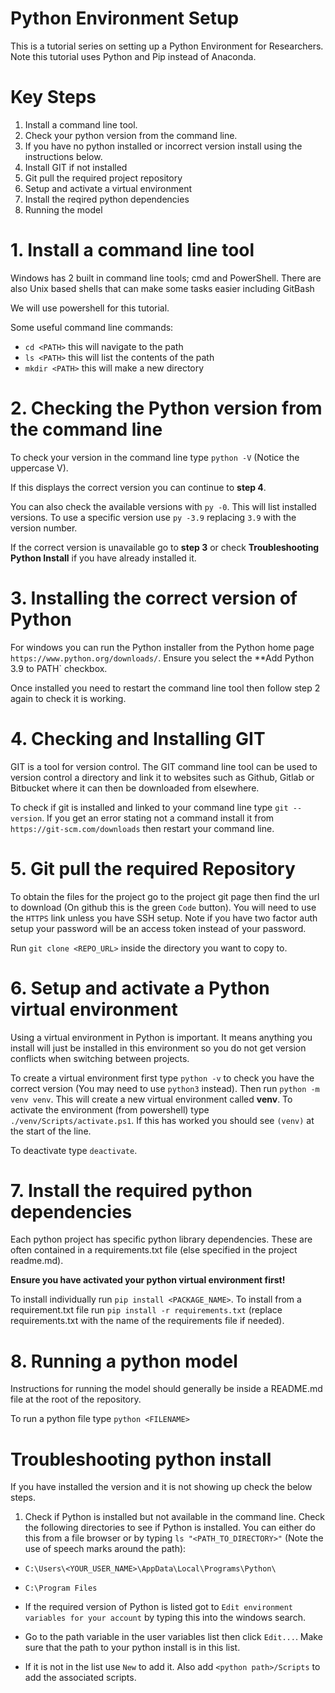 Python Environment Setup
========================

This is a tutorial series on setting up a Python Environment for Researchers. 
Note this tutorial uses Python and Pip instead of Anaconda.

# Key Steps

1. Install a command line tool.
2. Check your python version from the command line.
3. If you have no python installed or incorrect version install using the instructions below.
4. Install GIT if not installed
5. Git pull the required project repository
6. Setup and activate a virtual environment
7. Install the reqired python dependencies
8. Running the model




# 1. Install a command line tool

Windows has 2 built in command line tools; cmd and PowerShell.
There are also Unix based shells that can make some tasks easier including GitBash

We will use powershell for this tutorial.

Some useful command line commands:

 - `cd <PATH>` this will navigate to the path
 - `ls <PATH>` this will list the contents of the path
 - `mkdir <PATH>` this will make a new directory

# 2. Checking the Python version from the command line

To check your version in the command line type `python -V` (Notice the uppercase V).

If this displays the correct version you can continue to **step 4**.

You can also check the available versions with `py -0`. This will list installed versions. To use a specific version use `py -3.9` replacing `3.9` with the version number.

If the correct version is unavailable go to **step 3** or check **Troubleshooting Python Install** if you have already installed it.


# 3. Installing the correct version of Python

For windows you can run the Python installer from the Python home page `https://www.python.org/downloads/`. Ensure you select the **Add Python 3.9 to PATH` checkbox.

Once installed you need to restart the command line tool then follow step 2 again to check it is working.

# 4. Checking and Installing GIT

GIT is a tool for version control. The GIT command line tool can be used to version control a directory and link it to websites such as Github, Gitlab or Bitbucket where it can then be downloaded from elsewhere.

To check if git is installed and linked to your command line type `git --version`. If you get an error stating not a command install it from `https://git-scm.com/downloads` then restart your command line.

# 5. Git pull the required Repository

To obtain the files for the project go to the project git page then find the url to download (On github this is the green `Code` button). You will need to use the `HTTPS` link unless you have SSH setup.
Note if you have two factor auth setup your password will be an access token instead of your password.

Run `git clone <REPO_URL>` inside the directory you want to copy to.

# 6. Setup and activate a Python virtual environment

Using a virtual environment in Python is important. It means anything you install will just be installed in this environment so you do not get version conflicts when switching between projects.

To create a virtual environment first type `python -v` to check you have the correct version (You may need to use `python3` instead).
Then run `python -m venv venv`. This will create a new virtual environment called **venv**. To activate the environment (from powershell) type `./venv/Scripts/activate.ps1`. If this has worked you should see `(venv)` at the start of the line.

To deactivate type `deactivate`.

# 7. Install the required python dependencies

Each python project has specific python library dependencies. These are often contained in a requirements.txt file (else specified in the project readme.md).

**Ensure you have activated your python virtual environment first!**

To install individually run `pip install <PACKAGE_NAME>`.
To install from a requirement.txt file run `pip install -r requirements.txt` (replace requirements.txt with the name of the requirements file if needed).

# 8. Running a python model
Instructions for running the model should generally be inside a README.md file at the root of the repository.

To run a python file type `python <FILENAME>`
 
 
 # Troubleshooting python install
 
If you have installed the version and it is not showing up check the below steps.

1. Check if Python is installed but not available in the command line. 
Check the following directories to see if Python is installed. You can either do this from a file browser or by typing `ls "<PATH_TO_DIRECTORY>"` (Note the use of speech marks around the path):

 - `C:\Users\<YOUR_USER_NAME>\AppData\Local\Programs\Python\`
 - `C:\Program Files`

 - If the required version of Python is listed got to `Edit environment variables for your account` by typing this into the windows search. 
 - Go to the path variable in the user variables list then click `Edit...`. Make sure that the path to your python install is in this list.
 - If it is not in the list use `New` to add it. Also add `<python path>/Scripts` to add the associated scripts.

